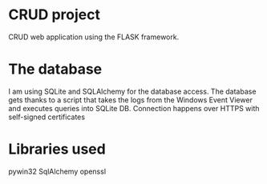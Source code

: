 # CRUD project 
 CRUD web application using the FLASK framework. 

# The database
I am using SQLite and SQLAlchemy for the database access.
The database gets thanks to a script that takes the logs from the Windows Event Viewer and executes queries into SQLite DB.
Connection happens over HTTPS with self-signed certificates

# Libraries used
pywin32
SqlAlchemy
openssl